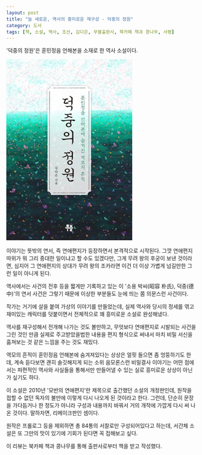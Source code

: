 ```yaml
---
layout: post
title: "늘 새로운, 역사의 흥미로운 재구성 - 덕중의 정원"
category: 도서
tags: [책, 소설, 역사, 조선, 김다은, 무블출판사, 북카페 책과 콩나무, 서평]
---
```


'덕중의 정원'은
훈민정음 언해본을 소재로 한 역사 소설이다.

![표지](/images/book/deokjungs-garden-book-h480.jpg)

이야기는 뜻밖의 연서, 즉 연애편지가 등장하면서 본격적으로 시작된다.
그깟 연애편지따위가 뭐 그리 중대한 일이냐고 할 수도 있겠다만,
그게 무려 왕의 후궁이 보낸 것이라면,
심지어 그 연애편지의 상대가 무려 왕의 조카라면
이건 더 이상 가볍게 넘길만한 그런 일이 아니게 된다.

역사에서는 사건의 전후 등을 짧게만 기록하고 있는 이 '소용 박씨(昭容 朴氏), 덕중(德中)'의 연서 사건은
그렇기 때문에 이상한 부분들도 눈에 띄는 쫌 의문스런 사건이다.

작가는 거기에 살을 붙여 가상의 이야기를 만들었는데,
실제 역사와 당시의 정세를 엮고
재미있는 캐릭터를 덧붙이면서
전체적으로 꽤 흥미로운 소설로 완성해냈다.

역사를 재구성해서 전개해 나가는 것도 볼만하고,
무엇보다 연애편지로 시발되는 사건을 그린 것인 만큼
실제로 주고받았을법한 내용을 편지 형식으로 써내서
마치 비밀 서신을 훔쳐보는 것 같은 느낌을 주는 것도 재밌다.

역모의 흔적이 훈민정음 언해본에 숨겨져있다는 상상은
얼핏 들으면 좀 엉뚱하기도 한데,
계속 듣다보면 괜히 솔깃해지게 되는
소위 음모론스런 비밀결사 이야기는
어떤 점에서는 파편적인 역사와 사실들을 통해서만 만들어낼 수 있는
실로 흥미로운 상상이 아닌가 싶기도 하다.

이 소설은 2010년 '모반의 연애편지'란 제목으로 출간했던 소설의 개정판인데,
원작을 접할 수 없던 독자의 불만에 이렇게 다시 나오게 된 것이라고 한다.
그런데, 단순히 문장을 가다듬거나 한 정도가 아니라 구성과 내용까지 바꿔서
거의 개작에 가깝게 다시 써 나온 것이다.
말하자면, 리메이크판인 셈이다.

원작은 프롤로그 등을 제외하면 총 84통의 서찰로만 구성되어있다고 하는데,
서간체 소설은 또 그만의 맛이 있기에
기회가 된다면 꼭 접해보고 싶다.



<div class="im im-info">
이 리뷰는 북카페 책과 콩나무를 통해 출판사로부터 책을 받고 작성했다.
</div>
